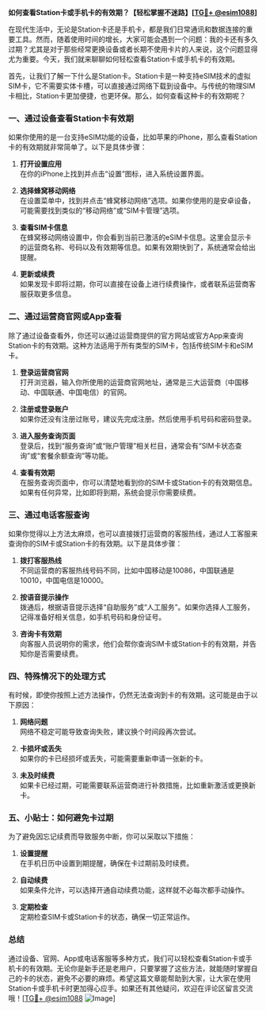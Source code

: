 **如何查看Station卡或手机卡的有效期？【轻松掌握不迷路】[[TG💪+ @esim1088](https://t.me/s/esim1088)]**

在现代生活中，无论是Station卡还是手机卡，都是我们日常通讯和数据连接的重要工具。然而，随着使用时间的增长，大家可能会遇到一个问题：我的卡还有多久过期？尤其是对于那些经常更换设备或者长期不使用卡片的人来说，这个问题显得尤为重要。今天，我们就来聊聊如何轻松查看Station卡或手机卡的有效期。

首先，让我们了解一下什么是Station卡。Station卡是一种支持eSIM技术的虚拟SIM卡，它不需要实体卡槽，可以直接通过网络下载到设备中。与传统的物理SIM卡相比，Station卡更加便捷，也更环保。那么，如何查看这种卡的有效期呢？

### **一、通过设备查看Station卡有效期**

如果你使用的是一台支持eSIM功能的设备，比如苹果的iPhone，那么查看Station卡的有效期就非常简单了。以下是具体步骤：

1. **打开设置应用**  
   在你的iPhone上找到并点击“设置”图标，进入系统设置界面。

2. **选择蜂窝移动网络**  
   在设置菜单中，找到并点击“蜂窝移动网络”选项。如果你使用的是安卓设备，可能需要找到类似的“移动网络”或“SIM卡管理”选项。

3. **查看SIM卡信息**  
   在蜂窝移动网络设置中，你会看到当前已激活的eSIM卡信息。这里会显示卡的运营商名称、号码以及有效期等信息。如果有效期快到了，系统通常会给出提醒。

4. **更新或续费**  
   如果发现卡即将过期，你可以直接在设备上进行续费操作，或者联系运营商客服获取更多信息。

### **二、通过运营商官网或App查看**

除了通过设备查看外，你还可以通过运营商提供的官方网站或官方App来查询Station卡的有效期。这种方法适用于所有类型的SIM卡，包括传统SIM卡和eSIM卡。

1. **登录运营商官网**  
   打开浏览器，输入你所使用的运营商官网地址，通常是三大运营商（中国移动、中国联通、中国电信）的官网。

2. **注册或登录账户**  
   如果你还没有注册过账号，建议先完成注册。然后使用手机号码和密码登录。

3. **进入服务查询页面**  
   登录后，找到“服务查询”或“账户管理”相关栏目，通常会有“SIM卡状态查询”或“套餐余额查询”等功能。

4. **查看有效期**  
   在服务查询页面中，你可以清楚地看到你的SIM卡或Station卡的有效期信息。如果有任何异常，比如即将到期，系统会提示你需要续费。

### **三、通过电话客服查询**

如果你觉得以上方法太麻烦，也可以直接拨打运营商的客服热线，通过人工客服来查询你的SIM卡或Station卡的有效期。以下是具体步骤：

1. **拨打客服热线**  
   不同运营商的客服热线号码不同，比如中国移动是10086，中国联通是10010，中国电信是10000。

2. **按语音提示操作**  
   拨通后，根据语音提示选择“自助服务”或“人工服务”。如果你选择人工服务，记得准备好相关信息，如手机号码和身份证号。

3. **咨询卡有效期**  
   向客服人员说明你的需求，他们会帮你查询SIM卡或Station卡的有效期，并告知你是否需要续费。

### **四、特殊情况下的处理方式**

有时候，即使你按照上述方法操作，仍然无法查询到卡的有效期。这可能是由于以下原因：

1. **网络问题**  
   网络不稳定可能导致查询失败，建议换个时间段再次尝试。

2. **卡损坏或丢失**  
   如果你的卡已经损坏或丢失，可能需要重新申请一张新的卡。

3. **未及时续费**  
   如果卡已经过期，可能需要联系运营商进行补救措施，比如重新激活或更换新卡。

### **五、小贴士：如何避免卡过期**

为了避免因忘记续费而导致服务中断，你可以采取以下措施：

1. **设置提醒**  
   在手机日历中设置到期提醒，确保在卡过期前及时续费。

2. **自动续费**  
   如果条件允许，可以选择开通自动续费功能，这样就不必每次都手动操作。

3. **定期检查**  
   定期检查SIM卡或Station卡的状态，确保一切正常运作。

### **总结**

通过设备、官网、App或电话客服等多种方式，我们可以轻松查看Station卡或手机卡的有效期。无论你是新手还是老用户，只要掌握了这些方法，就能随时掌握自己的卡的状态，避免不必要的麻烦。希望这篇文章能帮助到大家，让大家在使用Station卡或手机卡时更加得心应手。如果还有其他疑问，欢迎在评论区留言交流哦！[[TG💪+ @esim1088](https://t.me/s/esim1088) ![Image](https://i.postimg.cc/4NQfJmqS/Snipaste-2025-05-13-00-14-12.png)]